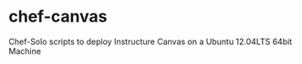 chef-canvas
===========

Chef-Solo scripts to deploy Instructure Canvas on a Ubuntu 12.04LTS 64bit Machine